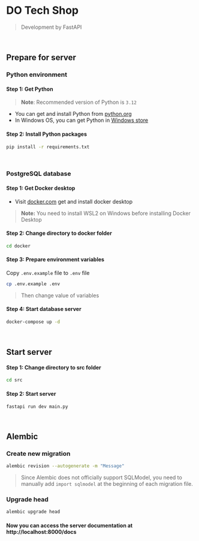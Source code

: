 # DO Tech Shop
> Development by FastAPI

<br>

## Prepare for server
### Python environment
#### Step 1: Get Python
> **Note**: Recommended version of Python is `3.12`

* You can get and install Python from [python.org](https://www.python.org/)
* In Windows OS, you can get Python in [Windows store](https://apps.microsoft.com/search?query=python)


#### Step 2: Install Python packages
```bash
pip install -r requirements.txt
```

<br>

### PostgreSQL database
#### Step 1: Get Docker desktop
* Visit [docker.com](https://www.docker.com/products/docker-desktop/) get and install docker desktop

> **Note:** You need to install WSL2 on Windows before installing Docker Desktop

#### Step 2: Change directory to docker folder
```bash
cd docker
```

#### Step 3: Prepare environment variables
Copy `.env.example` file to `.env` file
```bash
cp .env.example .env
```
> Then change value of variables

#### Step 4: Start database server
```bash
docker-compose up -d
```

<br>

## Start server
#### Step 1: Change directory to src folder
```bash
cd src
```

#### Step 2: Start server
```
fastapi run dev main.py
```

<br>

## Alembic
### Create new migration
```bash
alembic revision --autogenerate -m "Message"
```
> Since Alembic does not officially support SQLModel, you need to manually add `import sqlmodel` at the beginning of each migration file.

### Upgrade head
```bash
alembic upgrade head
```

#### Now you can access the server documentation at http://localhost:8000/docs
